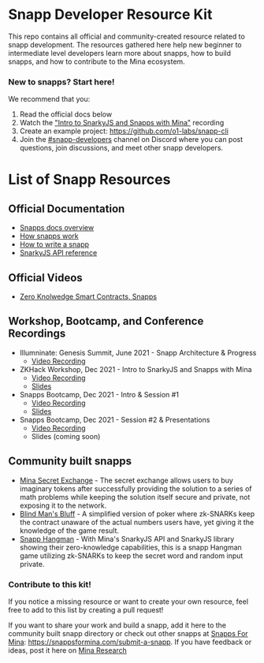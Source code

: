 # Snapp Developer Resource Kit

This repo contains all official and community-created resource related to snapp development. The resources gathered here help new beginner to intermediate level developers learn more about snapps, how to build snapps, and how to contribute to the Mina ecosystem. 

### New to snapps? Start here!

We recommend that you:
1. Read the official docs below
2. Watch the ["Intro to SnarkyJS and Snapps with Mina"](https://bit.ly/3q1Y5wN) recording
3. Create an example project: https://github.com/o1-labs/snapp-cli
4. Join the [#snapp-developers](https://discord.gg/654BcVJf) channel on Discord where you can post questions, join discussions, and meet other snapp developers.

# List of Snapp Resources

## Official Documentation

- [Snapps docs overview](https://bit.ly/33yeba6)
- [How snapps work](https://bit.ly/3m7PGa9)
- [How to write a snapp](https://bit.ly/3F3l2pG)
- [SnarkyJS API reference](https://bit.ly/3e0kkxu)

## Official Videos

- [Zero Knolwedge Smart Contracts, Snapps](https://www.youtube.com/watch?v=H_JQjPDwAH0)

## Workshop, Bootcamp, and Conference Recordings

- Illumninate: Genesis Summit, June 2021 - Snapp Architecture & Progress
    - [Video Recording](https://www.youtube.com/watch?v=AolaaEFsBY4)
- ZKHack Workshop, Dec 2021 - Intro to SnarkyJS and Snapps with Mina
    - [Video Recording](https://bit.ly/3q1Y5wN)
    - [Slides](https://bit.ly/3s5DuKR)
- Snapps Bootcamp, Dec 2021 - Intro & Session #1 
    - [Video Recording](https://bit.ly/3saqp34)
    - [Slides](https://bit.ly/3oYTcFN)
- Snapps Bootcamp, Dec 2021 - Session #2 & Presentations
    - [Video Recording](https://bit.ly/3pXorQQ)
    - Slides (coming soon)


## Community built snapps 

- [Mina Secret Exchange](https://mina.proxylabs.org/) - The secret exchange allows users to buy imaginary tokens after successfully providing the solution to a series of math problems while keeping the solution itself secure and private, not exposing it to the network.
- [Blind Man's Bluff](https://github.com/wotomas/BlindMansBluff#build--run) - A simplified version of poker where zk-SNARKs keep the contract unaware of the actual numbers users have, yet giving it the knowledge of the game result.
- [Snapp Hangman](https://github.com/frisitano/snapp-hangman) - With Mina's SnarkyJS API and SnarkyJS library showing their zero-knowledge capabilities, this is a snapp Hangman game utilizing zk-SNARKs to keep the secret word and random input private.

### Contribute to this kit!

If you notice a missing resource or want to create your own resource, feel free to add to this list by creating a pull request!

If you want to share your work and build a snapp, add it here to the community built snapp directory or check out other snapps at [Snapps For Mina](https://snappsformina.com): https://snappsformina.com/submit-a-snapp. If you have feedback or ideas, post it here on [Mina Research](https://forums.minaprotocol.com/)
